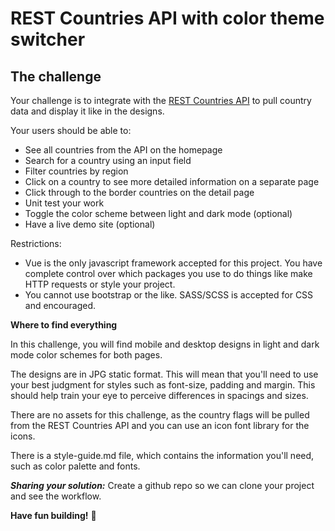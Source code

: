 # REST Countries API with color theme switcher
## The challenge
Your challenge is to integrate with the [REST Countries API](https://restcountries.eu) to pull country data and display it like in the designs.

Your users should be able to:

  - See all countries from the API on the homepage
  - Search for a country using an input field
  - Filter countries by region
  - Click on a country to see more detailed information on a separate page
  - Click through to the border countries on the detail page
  - Unit test your work
  - Toggle the color scheme between light and dark mode (optional)
  - Have a live demo site (optional)
  
Restrictions: 
  - Vue is the only javascript framework accepted for this project. You have complete control over which packages you use to do things like make HTTP requests or style your project.
  - You cannot use bootstrap or the like. SASS/SCSS is accepted for CSS and encouraged.
  
  
**Where to find everything**

In this challenge, you will find mobile and desktop designs in light and dark mode color schemes for both pages.

The designs are in JPG static format. This will mean that you'll need to use your best judgment for styles such as font-size, padding and margin. This should help train your eye to perceive differences in spacings and sizes.

There are no assets for this challenge, as the country flags will be pulled from the REST Countries API and you can use an icon font library for the icons.

There is a style-guide.md file, which contains the information you'll need, such as color palette and fonts.

***Sharing your solution:*** Create a github repo so we can clone your project and see the workflow.

**Have fun building!** 🚀
